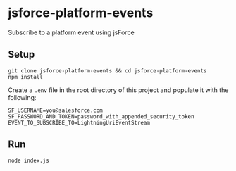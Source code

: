 # jsforce-platform-events

Subscribe to a platform event using jsForce

## Setup

```
git clone jsforce-platform-events && cd jsforce-platform-events
npm install
```

Create a `.env` file in the root directory of this project and populate it with the following:

```
SF_USERNAME=you@salesforce.com
SF_PASSWORD_AND_TOKEN=password_with_appended_security_token
EVENT_TO_SUBSCRIBE_TO=LightningUriEventStream
```

## Run

```
node index.js
```
